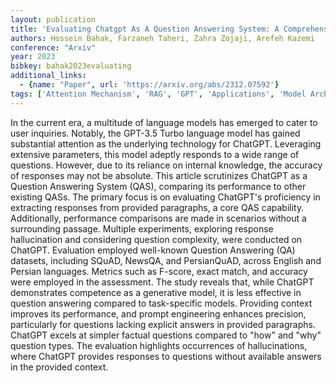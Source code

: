 ```yaml
---
layout: publication
title: 'Evaluating Chatgpt As A Question Answering System: A Comprehensive Analysis And Comparison With Existing Models'
authors: Hossein Bahak, Farzaneh Taheri, Zahra Zojaji, Arefeh Kazemi
conference: "Arxiv"
year: 2023
bibkey: bahak2023evaluating
additional_links:
  - {name: "Paper", url: 'https://arxiv.org/abs/2312.07592'}
tags: ['Attention Mechanism', 'RAG', 'GPT', 'Applications', 'Model Architecture', 'Prompting', 'Reinforcement Learning']
---
```

In the current era, a multitude of language models has emerged to cater to
user inquiries. Notably, the GPT-3.5 Turbo language model has gained
substantial attention as the underlying technology for ChatGPT. Leveraging
extensive parameters, this model adeptly responds to a wide range of questions.
However, due to its reliance on internal knowledge, the accuracy of responses
may not be absolute. This article scrutinizes ChatGPT as a Question Answering
System (QAS), comparing its performance to other existing QASs. The primary
focus is on evaluating ChatGPT's proficiency in extracting responses from
provided paragraphs, a core QAS capability. Additionally, performance
comparisons are made in scenarios without a surrounding passage. Multiple
experiments, exploring response hallucination and considering question
complexity, were conducted on ChatGPT. Evaluation employed well-known Question
Answering (QA) datasets, including SQuAD, NewsQA, and PersianQuAD, across
English and Persian languages. Metrics such as F-score, exact match, and
accuracy were employed in the assessment. The study reveals that, while ChatGPT
demonstrates competence as a generative model, it is less effective in question
answering compared to task-specific models. Providing context improves its
performance, and prompt engineering enhances precision, particularly for
questions lacking explicit answers in provided paragraphs. ChatGPT excels at
simpler factual questions compared to "how" and "why" question types. The
evaluation highlights occurrences of hallucinations, where ChatGPT provides
responses to questions without available answers in the provided context.
